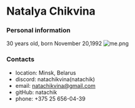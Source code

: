 # Natalya Chikvina 
### Personal information
30 years old, born November 20,1992
![me.png](..%2Fimages%2Fme.png)
### Contacts
* location: Minsk, Belarus
* discord: natachikvina(natachik)
* email: natachikvina@gmail.com
* gitHub: natachik 
* phone: +375 25 656-04-39 
